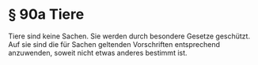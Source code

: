 # § 90a Tiere
Tiere sind keine Sachen. Sie werden durch besondere Gesetze geschützt. Auf sie sind die für Sachen geltenden Vorschriften entsprechend anzuwenden, soweit nicht etwas anderes bestimmt ist.